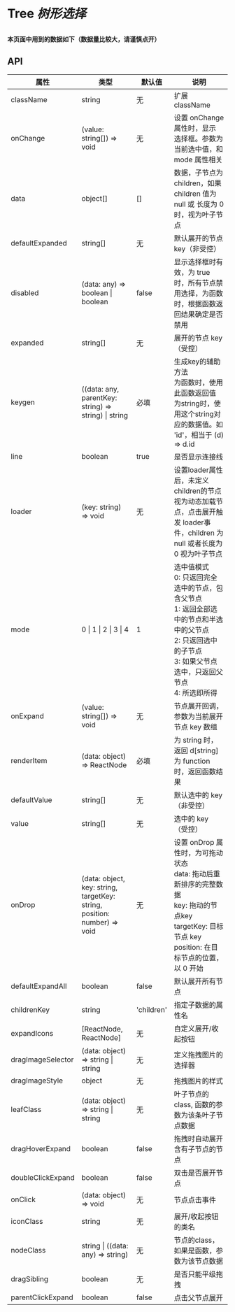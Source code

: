 # Tree *树形选择*

##

#### 本页面中用到的数据如下（数据量比较大，请谨慎点开）
<example name="data" />

<example />

## API

| 属性 | 类型 | 默认值 | 说明 |
| --- | --- | --- | --- |
| className | string | 无 | 扩展className |
| onChange | (value: string[]) => void | 无 | 设置 onChange 属性时，显示 选择框。参数为当前选中值，和 mode 属性相关 |
| data | object[] | [] | 数据，子节点为children，如果 children 值为 null 或 长度为 0 时，视为叶子节点 |
| defaultExpanded | string[] | 无 | 默认展开的节点 key（非受控） |
| disabled | (data: any) => boolean \| boolean | false | 显示选择框时有效，为 true 时，所有节点禁用选择，为函数时，根据函数返回结果确定是否禁用 |
| expanded | string[] | 无 | 展开的节点 key （受控） |
| keygen | ((data: any, parentKey: string) => string) \| string | 必填 | 生成key的辅助方法<br />为函数时，使用此函数返回值<br />为string时，使用这个string对应的数据值。如 'id'，相当于 (d) => d.id |
| line | boolean | true | 是否显示连接线 |
| loader | (key: string) => void | 无 | 设置loader属性后，未定义children的节点视为动态加载节点，点击展开触发 loader事件，children 为 null 或者长度为 0 视为叶子节点 |
| mode | 0 \| 1 \| 2 \| 3 \| 4 | 1 | 选中值模式<br />0: 只返回完全选中的节点，包含父节点<br />1: 返回全部选中的节点和半选中的父节点<br />2: 只返回选中的子节点<br />3: 如果父节点选中，只返回父节点<br />4: 所选即所得 |
| onExpand | (value: string[]) => void | 无 | 节点展开回调，参数为当前展开节点 key 数组 |
| renderItem | (data: object) => ReactNode | 必填 | 为 string 时，返回 d\[string]<br />为 function 时，返回函数结果 |
| defaultValue | string[] | 无 | 默认选中的 key （非受控） |
| value | string[] | 无 | 选中的 key （受控） |
| onDrop | (data: object, key: string, targetKey: string, position: number) => void | 无 | 设置 onDrop 属性时，为可拖动状态<br />data: 拖动后重新排序的完整数据<br />key: 拖动的节点key<br />targetKey: 目标节点 key<br />position: 在目标节点的位置，以 0 开始 |
| defaultExpandAll | boolean | false | 默认展开所有节点 |
| childrenKey | string | 'children' | 指定子数据的属性名 |
| expandIcons | \[ReactNode, ReactNode] | 无 | 自定义展开/收起按钮 |
| dragImageSelector | (data: object) => string \| string | 无 | 定义拖拽图片的选择器 |
| dragImageStyle | object | 无 | 拖拽图片的样式 |
| leafClass | (data: object) => string \| string | 无 | 叶子节点的 class, 函数的参数为该条叶子节点数据 |
| dragHoverExpand | boolean | false | 拖拽时自动展开含有子节点的节点 |
| doubleClickExpand | boolean | false | 双击是否展开节点 |
| onClick | (data: object) => void | 无 | 节点点击事件 |
| iconClass | string | 无 | 展开/收起按钮的类名 |
| nodeClass | string \| ((data: any) => string) | 无 | 节点的class，如果是函数，参数为该节点数据 |
| dragSibling | boolean  | 无 | 是否只能平级拖拽 |
| parentClickExpand | boolean  | false | 点击父节点展开 |
